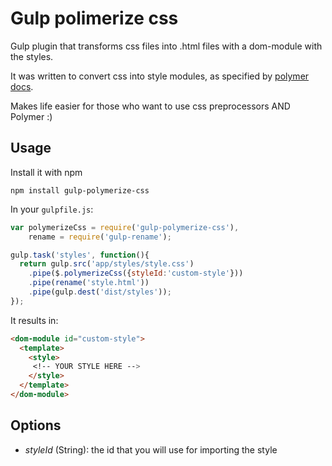 # Gulp polimerize css
Gulp plugin that transforms css files into .html files
with a dom-module with the styles.

It was written to convert css into style modules, as specified 
by [polymer docs](https://www.polymer-project.org/1.0/docs/devguide/styling.html#style-modules).

Makes life easier for those who want to use css preprocessors AND Polymer :)

## Usage

Install it with npm
    
    npm install gulp-polymerize-css

In your <code>gulpfile.js</code>:

```javascript
var polymerizeCss = require('gulp-polymerize-css'),
    rename = require('gulp-rename');

gulp.task('styles', function(){
  return gulp.src('app/styles/style.css')
    .pipe($.polymerizeCss({styleId:'custom-style'}))
    .pipe(rename('style.html'))
    .pipe(gulp.dest('dist/styles'));
});
```

It results in:
```html
<dom-module id="custom-style">
  <template>
    <style>
     <!-- YOUR STYLE HERE -->
    </style>
  </template>
</dom-module>
```

## Options
* _styleId_ (String): the id that you will use for importing the style
